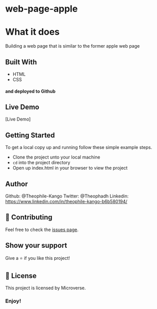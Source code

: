 # web-page-apple

# What it does
Building a web page that is similar to the former apple web page

## Built With
- HTML
- CSS
#### and deployed to Github

## Live Demo

[Live Demo]

## Getting Started

To get a local copy up and running follow these simple example steps.
- Clone the project unto your local machine
- `cd` into the project directory
- Open up index.html in your browser to view the project

## Author

Github:  @Theophile-Kango
Twitter: @Theophadh
Linkedin: https://www.linkedin.com/in/theophile-kango-b6b580194/

## 🤝 Contributing

Feel free to check the [issues page](https://github.com/Buyaki01/signUpForm/issues).

## Show your support

Give a ⭐️ if you like this project!

## 📝 License

This project is licensed by Microverse.

### Enjoy!
